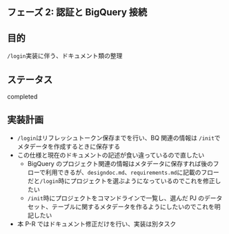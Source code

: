 ## フェーズ 2: 認証と BigQuery 接続

## 目的

`/login`実装に伴う、ドキュメント類の整理

## ステータス

completed

## 実装計画

- `/login`はリフレッシュトークン保存までを行い、BQ 関連の情報は `/init`でメタデータを作成するときに保存する
- この仕様と現在のドキュメントの記述が食い違っているので直したい
  - BigQuery のプロジェクト関連の情報はメタデータに保存すれば後のフローで利用できるが、`designdoc.md`、`requirements.md`に記載のフローだと`/login`時にプロジェクトを選ぶようになっているのでこれを修正したい
  - `/init`時にプロジェクトをコマンドラインで一覧し、選んだ PJ のデータセット、テーブルに関するメタデータを作るようにしたいのでこれを明記したい
- 本 P-R ではドキュメント修正だけを行い、実装は別タスク
